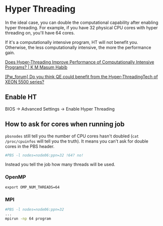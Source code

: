# Hyper Threading

In the ideal case, you can double the computational capability after enabling hyper threading. For example, if you have 32 physical CPU cores with hyper threading on, you'll have 64 cores.

If it's a computationally intensive program, HT will not benefit you. Otherwise, the less computationally intensive, the more the performance gain.

[Does Hyper-Threading Improve Performance of Computationally Intensive Programs? | K M Masum Habib](http://masumhabib.com/blog/does-hyper-threading-improve-performance-of-computationally-intensive-programs/)

[[Pw_forum] Do you think QE could benefit from the Hyper-ThreadingTech of XEON 5500 series?](http://qe-forge.org/pipermail/pw_forum/2009-November/089802.html)

## Enable HT
BIOS -> Advanced Settings -> Enable Hyper Threading

## How to ask for cores when running job

`pbsnodes` still tell you the number of CPU cores hasn't doubled (`cat /proc/cpuinfos` will tell you the truth). It means you can't ask for double cores in the PBS header.

```bash
#PBS -l nodes=node06:ppn=32 !64? no!
```

Instead you tell the job how many threads will be used.
### OpenMP
```
export OMP_NUM_THREADS=64
```

### MPI
```bash
#PBS -l nodes=node06:ppn=32
...
mpirun -np 64 program
```
